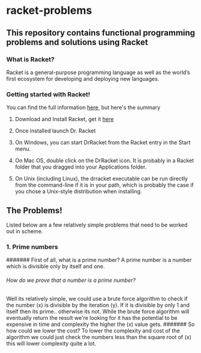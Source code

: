 # racket-problems

## This repository contains functional programming problems and solutions using Racket

### What is Racket?

Racket is a general-purpose programming language as well as the world’s first ecosystem for developing and deploying new languages.

### Getting started with Racket!
You can find the full information [here](https://docs.racket-lang.org/getting-started/index.html), but here's the summary
 1. Download and Install Racket, get it [here](http://racket-lang.org/download/)
 2. Once installed launch Dr. Racket
 
 1. On Windows, you can start DrRacket from the Racket entry in the Start menu.
 2. On Mac OS, double click on the DrRacket icon. It is probably in a Racket folder that you dragged into your Applications folder.
 3. On Unix (including Linux), the drracket executable can be run directly from the command-line if it is in your path, which is probably the case if you chose a Unix-style distribution when installing.

 ## The Problems!

 Listed below are a few relatively simple problems that need to be worked out in scheme.

  ### 1. Prime numbers
####### First of all, what is a prime number?
A prime number is a number which is divisible only by itself and one.
###### How do we prove that a number is a prime number? 
Well its relatively simple, we could use a brute force algorithm to check if the number (x) is divisible by the iteration (y). If it is divisible by only 1 and itself then its prime.. otherwise its not.
While the brute force algorithm will eventually return the result we're looking for it has the potential to be expensive in time and complexity the higher the (x) value gets.
####### So how could we lower the cost? 
To lower the complexity and cost of the algorithm we could just check the numbers less than the square root of (x) this will lower complexity quite a lot.




